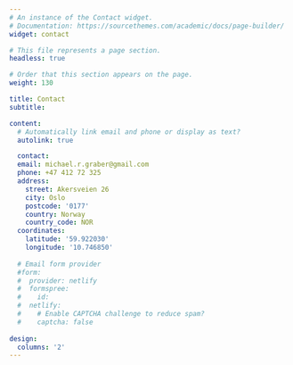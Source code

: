 ```yaml
---
# An instance of the Contact widget.
# Documentation: https://sourcethemes.com/academic/docs/page-builder/
widget: contact

# This file represents a page section.
headless: true

# Order that this section appears on the page.
weight: 130

title: Contact
subtitle:

content:
  # Automatically link email and phone or display as text?
  autolink: true

  contact:
  email: michael.r.graber@gmail.com
  phone: +47 412 72 325
  address:
    street: Akersveien 26
    city: Oslo
    postcode: '0177'
    country: Norway
    country_code: NOR
  coordinates:
    latitude: '59.922030'
    longitude: '10.746850'
  
  # Email form provider
  #form:
  #  provider: netlify
  #  formspree:
  #    id:
  #  netlify:
  #    # Enable CAPTCHA challenge to reduce spam?
  #    captcha: false
  
design:
  columns: '2'
---
```

